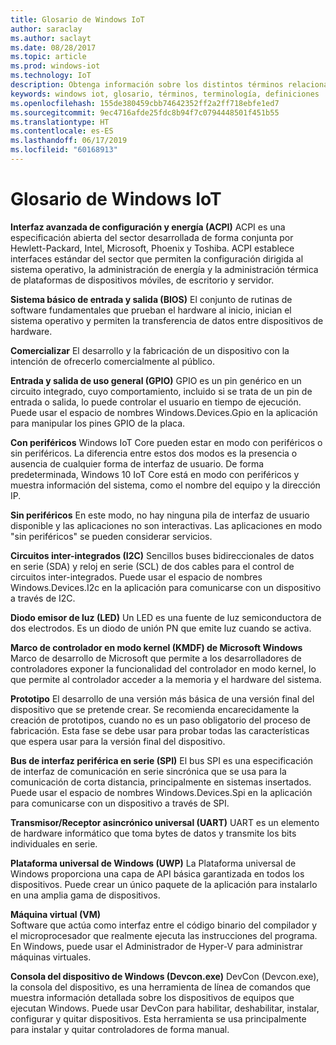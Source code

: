 ```yaml
---
title: Glosario de Windows IoT
author: saraclay
ms.author: saclayt
ms.date: 08/28/2017
ms.topic: article
ms.prod: windows-iot
ms.technology: IoT
description: Obtenga información sobre los distintos términos relacionados con Windows IoT Core en nuestra documentación.
keywords: windows iot, glosario, términos, terminología, definiciones
ms.openlocfilehash: 155de380459cbb74642352ff2a2ff718ebfe1ed7
ms.sourcegitcommit: 9ec4716afde25fdc8b94f7c0794448501f451b55
ms.translationtype: HT
ms.contentlocale: es-ES
ms.lasthandoff: 06/17/2019
ms.locfileid: "60168913"
---
```

# <a name="glossary-for-windows-iot"></a>Glosario de Windows IoT

**Interfaz avanzada de configuración y energía (ACPI)** ACPI es una especificación abierta del sector desarrollada de forma conjunta por Hewlett-Packard, Intel, Microsoft, Phoenix y Toshiba.  ACPI establece interfaces estándar del sector que permiten la configuración dirigida al sistema operativo, la administración de energía y la administración térmica de plataformas de dispositivos móviles, de escritorio y servidor.

**Sistema básico de entrada y salida (BIOS)** El conjunto de rutinas de software fundamentales que prueban el hardware al inicio, inician el sistema operativo y permiten la transferencia de datos entre dispositivos de hardware.

**Comercializar** El desarrollo y la fabricación de un dispositivo con la intención de ofrecerlo comercialmente al público.

**Entrada y salida de uso general (GPIO)** GPIO es un pin genérico en un circuito integrado, cuyo comportamiento, incluido si se trata de un pin de entrada o salida, lo puede controlar el usuario en tiempo de ejecución.  Puede usar el espacio de nombres Windows.Devices.Gpio en la aplicación para manipular los pines GPIO de la placa.

**Con periféricos** Windows IoT Core pueden estar en modo con periféricos o sin periféricos. La diferencia entre estos dos modos es la presencia o ausencia de cualquier forma de interfaz de usuario. De forma predeterminada, Windows 10 IoT Core está en modo con periféricos y muestra información del sistema, como el nombre del equipo y la dirección IP.

**Sin periféricos** En este modo, no hay ninguna pila de interfaz de usuario disponible y las aplicaciones no son interactivas. Las aplicaciones en modo "sin periféricos" se pueden considerar servicios.

**Circuitos inter-integrados (I2C)** Sencillos buses bidireccionales de datos en serie (SDA) y reloj en serie (SCL) de dos cables para el control de circuitos inter-integrados.  Puede usar el espacio de nombres Windows.Devices.I2c en la aplicación para comunicarse con un dispositivo a través de I2C.

**Diodo emisor de luz (LED)** Un LED es una fuente de luz semiconductora de dos electrodos. Es un diodo de unión PN que emite luz cuando se activa.

**Marco de controlador en modo kernel (KMDF) de Microsoft Windows** Marco de desarrollo de Microsoft que permite a los desarrolladores de controladores exponer la funcionalidad del controlador en modo kernel, lo que permite al controlador acceder a la memoria y el hardware del sistema.

**Prototipo** El desarrollo de una versión más básica de una versión final del dispositivo que se pretende crear. Se recomienda encarecidamente la creación de prototipos, cuando no es un paso obligatorio del proceso de fabricación. Esta fase se debe usar para probar todas las características que espera usar para la versión final del dispositivo.

**Bus de interfaz periférica en serie (SPI)** El bus SPI es una especificación de interfaz de comunicación en serie sincrónica que se usa para la comunicación de corta distancia, principalmente en sistemas insertados.  Puede usar el espacio de nombres Windows.Devices.Spi en la aplicación para comunicarse con un dispositivo a través de SPI.

**Transmisor/Receptor asincrónico universal (UART)** UART es un elemento de hardware informático que toma bytes de datos y transmite los bits individuales en serie.

**Plataforma universal de Windows (UWP)** La Plataforma universal de Windows proporciona una capa de API básica garantizada en todos los dispositivos.  Puede crear un único paquete de la aplicación para instalarlo en una amplia gama de dispositivos.

**Máquina virtual (VM)**<br/>
Software que actúa como interfaz entre el código binario del compilador y el microprocesador que realmente ejecuta las instrucciones del programa.  En Windows, puede usar el Administrador de Hyper-V para administrar máquinas virtuales.

**Consola del dispositivo de Windows (Devcon.exe)** DevCon (Devcon.exe), la consola del dispositivo, es una herramienta de línea de comandos que muestra información detallada sobre los dispositivos de equipos que ejecutan Windows. Puede usar DevCon para habilitar, deshabilitar, instalar, configurar y quitar dispositivos.  Esta herramienta se usa principalmente para instalar y quitar controladores de forma manual.
